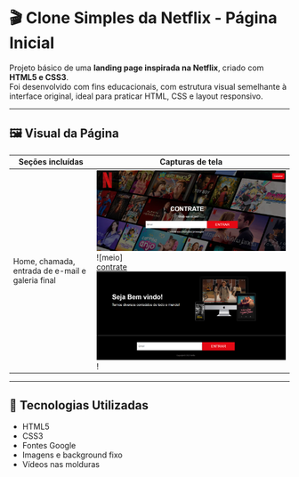 # 🎬 Clone Simples da Netflix - Página Inicial

Projeto básico de uma **landing page inspirada na Netflix**, criado com **HTML5 e CSS3**.  
Foi desenvolvido com fins educacionais, com estrutura visual semelhante à interface original, ideal para praticar HTML, CSS e layout responsivo.

---

## 🖼️ Visual da Página

| Seções incluídas | Capturas de tela |
|------------------|------------------|
| Home, chamada, entrada de e-mail e galeria final | ![home](./docs/home.png)<br>![meio]<br>[contrate](./docs/sessao2.png) ![fim](./docs/fim.png)<br>!|

---

## 🧱 Tecnologias Utilizadas

- HTML5  
- CSS3  
- Fontes Google  
- Imagens e background fixo  
- Vídeos nas molduras
